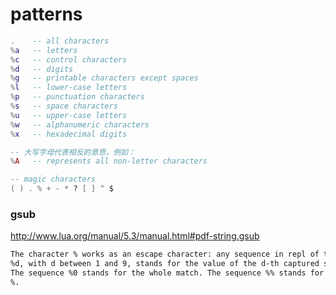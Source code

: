 # patterns

```lua
.    -- all characters
%a   -- letters
%c   -- control characters
%d   -- digits
%g   -- printable characters except spaces
%l   -- lower-case letters
%p   -- punctuation characters
%s   -- space characters
%u   -- upper-case letters
%w   -- alphanumeric characters
%x   -- hexadecimal digits

-- 大写字母代表相反的意思，例如：
%A   -- represents all non-letter characters
```

```lua
-- magic characters
( ) . % + - * ? [ ] ^ $
```

### gsub

http://www.lua.org/manual/5.3/manual.html#pdf-string.gsub

```txt
The character % works as an escape character: any sequence in repl of the form
%d, with d between 1 and 9, stands for the value of the d-th captured substring.
The sequence %0 stands for the whole match. The sequence %% stands for a single
%.
```

